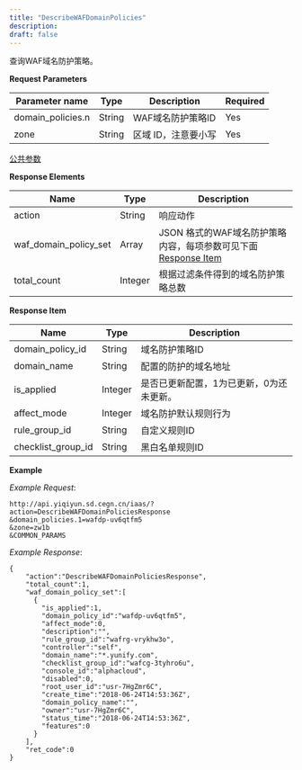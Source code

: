```yaml
---
title: "DescribeWAFDomainPolicies"
description: 
draft: false
---
```




查询WAF域名防护策略。

**Request Parameters**

| Parameter name | Type | Description | Required |
| --- | --- | --- | --- |
| domain_policies.n | String | WAF域名防护策略ID | Yes |
| zone | String | 区域 ID，注意要小写 | Yes |

[公共参数](../../../parameters/)

**Response Elements**

| Name | Type | Description |
| --- | --- | --- |
| action | String | 响应动作 |
| waf_domain_policy_set | Array | JSON 格式的WAF域名防护策略内容，每项参数可见下面 [Response Item](#response-item) |
| total_count | Integer | 根据过滤条件得到的域名防护策略总数 |

**Response Item**

| Name | Type | Description |
| --- | --- | --- |
| domain_policy_id | String | 域名防护策略ID |
| domain_name | String | 配置的防护的域名地址 |
| is_applied | Integer | 是否已更新配置，1为已更新，0为还未更新。 |
| affect_mode | Integer | 域名防护默认规则行为 |
| rule_group_id | String | 自定义规则ID |
| checklist_group_id | String | 黑白名单规则ID |

**Example**

_Example Request_:

```
http://api.yiqiyun.sd.cegn.cn/iaas/?action=DescribeWAFDomainPoliciesResponse
&domain_policies.1=wafdp-uv6qtfm5
&zone=zw1b
&COMMON_PARAMS
```

_Example Response_:

```
{
    "action":"DescribeWAFDomainPoliciesResponse",
    "total_count":1,
    "waf_domain_policy_set":[
      {
        "is_applied":1,
        "domain_policy_id":"wafdp-uv6qtfm5",
        "affect_mode":0,
        "description":"",
        "rule_group_id":"wafrg-vrykhw3o",
        "controller":"self",
        "domain_name":"*.yunify.com",
        "checklist_group_id":"wafcg-3tyhro6u",
        "console_id":"alphacloud",
        "disabled":0,
        "root_user_id":"usr-7HgZmr6C",
        "create_time":"2018-06-24T14:53:36Z",
        "domain_policy_name":"",
        "owner":"usr-7HgZmr6C",
        "status_time":"2018-06-24T14:53:36Z",
        "features":0
      }
    ],
    "ret_code":0
}
```
